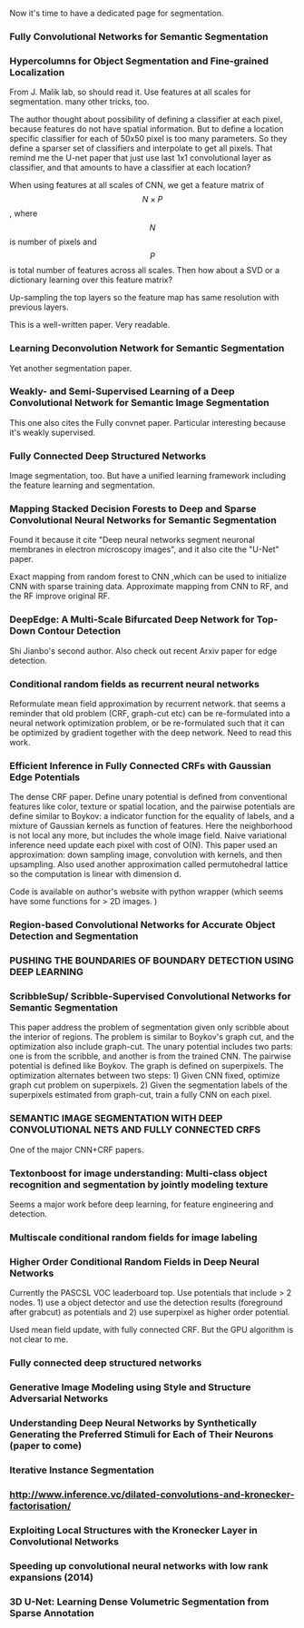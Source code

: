 
Now it's time to have a dedicated page for segmentation.

### Fully Convolutional Networks for Semantic Segmentation

### Hypercolumns for Object Segmentation and Fine-grained Localization
From J. Malik lab, so should read it. Use features at all scales for segmentation. many other tricks, too.

The author thought about possibility of defining a classifier at each pixel, because features do not have spatial information. But to define a location specific classifier for each of 50x50 pixel is too many parameters. So they define a sparser set of classifiers and interpolate to get all pixels. That remind me the U-net paper that just use last 1x1 convolutional layer as classifier, and that amounts to have a classifier at each location?

When using features at all scales of CNN, we get a feature matrix of $$N\times P$$, where $$N$$ is number of pixels and $$P$$ is total number of features across all scales. Then how about a SVD or a dictionary learning over this feature matrix?

Up-sampling the top layers so the feature map has same resolution with previous layers.

This is a well-written paper. Very readable.

### Learning Deconvolution Network for Semantic Segmentation
Yet another segmentation paper.

### Weakly- and Semi-Supervised Learning of a Deep Convolutional Network for Semantic Image Segmentation
This one also cites the Fully convnet paper. Particular interesting because it's weakly supervised.

### Fully Connected Deep Structured Networks
Image segmentation, too. But have a unified learning framework including the feature learning and segmentation.

### Mapping Stacked Decision Forests to Deep and Sparse Convolutional Neural Networks for Semantic Segmentation
Found it because it cite "Deep neural networks segment neuronal membranes in electron microscopy images", and it also cite the "U-Net" paper.

Exact mapping from random forest to CNN ,which can be used to initialize CNN with sparse training data. Approximate mapping from CNN to RF, and the RF improve original RF.

### DeepEdge: A Multi-Scale Bifurcated Deep Network for Top-Down Contour Detection
Shi Jianbo's second author. Also check out recent Arxiv paper for edge detection.

### Conditional random fields as recurrent neural networks
Reformulate mean field approximation by recurrent network. that seems a reminder that old problem (CRF, graph-cut etc) can be re-formulated into a neural network optimization problem, or be re-formulated such that it can be optimized by gradient together with the deep network. Need to read this work.

### Efficient Inference in Fully Connected CRFs with Gaussian Edge Potentials

The dense CRF paper. Define unary potential is defined from conventional features like color, texture or spatial location, and the pairwise potentials are define similar to Boykov: a indicator function for the equality of labels, and a mixture of Gaussian kernels as function of features. Here the neighborhood is not local any more, but includes the whole image field. Naive variational inference need update each pixel with cost of O(N). This paper used an approximation: down sampling image, convolution with kernels, and then upsampling. Also used another approximation called permutohedral lattice so the computation is linear with dimension d.

Code is available on author's website with python wrapper (which seems have some functions for > 2D images. )

### Region-based Convolutional Networks for Accurate Object Detection and Segmentation

### PUSHING THE BOUNDARIES OF BOUNDARY DETECTION USING DEEP LEARNING

### ScribbleSup/ Scribble-Supervised Convolutional Networks for Semantic Segmentation
This paper address the problem of segmentation given only scribble about the interior of regions. The problem is similar to Boykov's graph cut, and the optimization also include graph-cut. The unary potential includes two parts: one is from the scribble, and another is from the trained CNN. The pairwise potential is defined like Boykov. The graph is defined on superpixels. The optimization alternates between two steps: 1) Given CNN fixed, optimize graph cut problem on superpixels. 2) Given the segmentation labels of the superpixels estimated from graph-cut, train a fully CNN on each pixel.

### SEMANTIC IMAGE SEGMENTATION WITH DEEP CONVOLUTIONAL NETS AND FULLY CONNECTED CRFS
One of the major CNN+CRF papers.

### Textonboost for image understanding: Multi-class object recognition and segmentation by jointly modeling texture

Seems a major work before deep learning, for feature engineering and detection.

### Multiscale conditional random fields for image labeling

### Higher Order Conditional Random Fields in Deep Neural Networks
Currently the PASCSL VOC leaderboard top. Use potentials that include > 2 nodes. 1) use a object detector and use the detection results (foreground after grabcut) as potentials and 2) use superpixel as higher order potential.

Used mean field update, with fully connected CRF. But the GPU algorithm is not clear to me.

### Fully connected deep structured networks

### Generative Image Modeling using Style and Structure Adversarial Networks

### Understanding Deep Neural Networks by Synthetically Generating the Preferred Stimuli for Each of Their Neurons (paper to come)

### Iterative Instance Segmentation

### http://www.inference.vc/dilated-convolutions-and-kronecker-factorisation/

### Exploiting Local Structures with the Kronecker Layer in Convolutional Networks

### Speeding up convolutional neural networks with low rank expansions (2014)

### 3D U-Net: Learning Dense Volumetric Segmentation from Sparse Annotation

